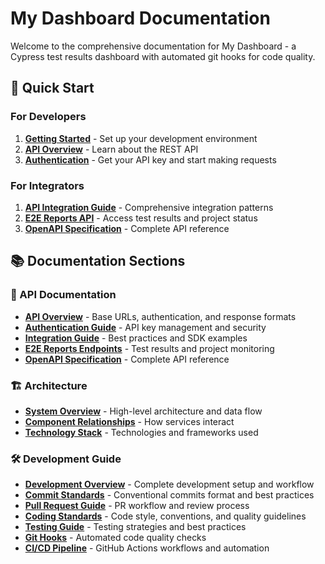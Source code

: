 # My Dashboard Documentation

Welcome to the comprehensive documentation for My Dashboard - a Cypress test results dashboard with automated git hooks for code quality.

## 🚀 Quick Start

### For Developers
1. **[Getting Started](./getting-started.md)** - Set up your development environment
2. **[API Overview](./api/overview.md)** - Learn about the REST API
3. **[Authentication](./api/authentication.md)** - Get your API key and start making requests

### For Integrators
1. **[API Integration Guide](./api/integration-guide.md)** - Comprehensive integration patterns
2. **[E2E Reports API](./api/endpoints/e2e-reports.md)** - Access test results and project status
3. **[OpenAPI Specification](../server/docs/api-documentation/openapi.yaml)** - Complete API reference

## 📚 Documentation Sections

### 🔧 API Documentation
- **[API Overview](./api/overview.md)** - Base URLs, authentication, and response formats
- **[Authentication Guide](./api/authentication.md)** - API key management and security
- **[Integration Guide](./api/integration-guide.md)** - Best practices and SDK examples
- **[E2E Reports Endpoints](./api/endpoints/e2e-reports.md)** - Test results and project monitoring
- **[OpenAPI Specification](../server/docs/api-documentation/openapi.yaml)** - Complete API reference

### 🏗️ Architecture
- **[System Overview](./architecture/overview.md)** - High-level architecture and data flow
- **[Component Relationships](./architecture/overview.md#component-overview)** - How services interact
- **[Technology Stack](./architecture/overview.md#technology-stack)** - Technologies and frameworks used

### 🛠️ Development Guide
- **[Development Overview](./development/overview.md)** - Complete development setup and workflow
- **[Commit Standards](./development/commit-standards.md)** - Conventional commits format and best practices
- **[Pull Request Guide](./development/pull-requests.md)** - PR workflow and review process
- **[Coding Standards](./development/standards.md)** - Code style, conventions, and quality guidelines
- **[Testing Guide](./development/testing.md)** - Testing strategies and best practices
- **[Git Hooks](./development/git-hooks.md)** - Automated code quality checks
- **[CI/CD Pipeline](./development/ci-cd.md)** - GitHub Actions workflows and automation
